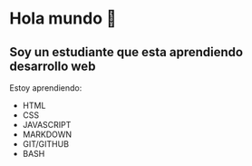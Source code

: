 # Hola mundo 🍔

## Soy un estudiante que esta aprendiendo **desarrollo web**

Estoy aprendiendo: 
- HTML
- CSS
- JAVASCRIPT
- MARKDOWN
- GIT/GITHUB
- BASH
